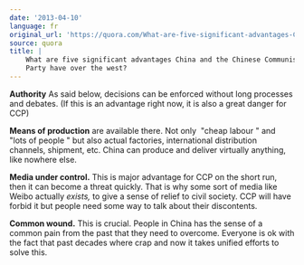 ```yaml
---
date: '2013-04-10'
language: fr
original_url: 'https://quora.com/What-are-five-significant-advantages-China-and-the-Chinese-Communist-Party-have-over-the-west/answer/Clément-Renaud'
source: quora
title: |
    What are five significant advantages China and the Chinese Communist
    Party have over the west?
---
```


**Authority** As said below, decisions can be enforced without long
processes and debates. (If this is an advantage right now, it is also a
great danger for CCP) 
 
**Means of production** are available there. Not only   "cheap labour "
and  "lots of people " but also actual factories, international
distribution channels, shipment, etc. China can produce and deliver
virtually anything, like nowhere else. 
 
**Media under control.** This is major advantage for CCP on the short
run, then it can become a threat quickly. That is why some sort of media
like Weibo actually *exists,* to give a sense of relief to civil
society. CCP will have forbid it but people need some way to talk about
their discontents. 
 
**Common wound.** This is crucial. People in China has the sense of a
common pain from the past that they need to overcome. Everyone is ok
with the fact that past decades where crap and now it takes unified
efforts to solve this.
